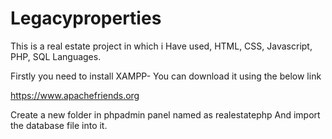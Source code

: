 # Legacyproperties


This is a real estate project in which i Have used, 
    HTML, CSS, Javascript, PHP, SQL Languages.

Firstly you need to install XAMPP-
  You can download it using the below link 

  https://www.apachefriends.org


Create a new folder in phpadmin panel named as realestatephp
And import the database file into it.
